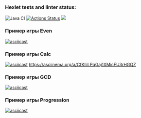 ### Hexlet tests and linter status:
![Java CI](https://github.com/nkrasnov322/java-project-lvl1/workflows/Java%20CI/badge.svg)
[![Actions Status](https://github.com/nkrasnov322/java-project-lvl1/workflows/hexlet-check/badge.svg)](https://github.com/nkrasnov322/java-project-lvl1/actions)
<a href="https://codeclimate.com/github/codeclimate/codeclimate/maintainability"><img src="https://api.codeclimate.com/v1/badges/a99a88d28ad37a79dbf6/maintainability" /></a>


### Пример игры Even
[![asciicast](https://asciinema.org/a/sz9hCZRQYd8tOw6XSrOKyLl87.svg)](https://asciinema.org/a/sz9hCZRQYd8tOw6XSrOKyLl87)

### Пример игры Calc
[![asciicast](https://asciinema.org/a/CfKlliLPqGaj1XMicFU3rHGQZ.svg)](https://asciinema.org/a/CfKlliLPqGaj1XMicFU3rHGQZ)
https://asciinema.org/a/CfKlliLPqGaj1XMicFU3rHGQZ

### Пример игры GCD
[![asciicast](https://asciinema.org/a/Yb98sngWUKOajLHx2lAXu8Qvd.svg)](https://asciinema.org/a/Yb98sngWUKOajLHx2lAXu8Qvd)


### Пример игры Progression
[![asciicast](https://asciinema.org/a/m0Ru2RmCHv2ee5GnDtv0F0L0G.svg)](https://asciinema.org/a/m0Ru2RmCHv2ee5GnDtv0F0L0G)

